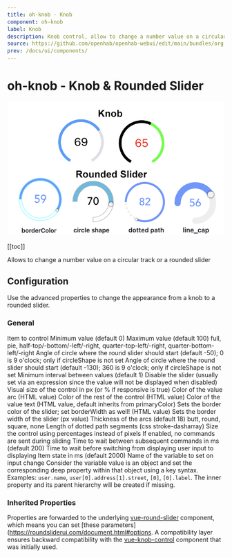 ```yaml
---
title: oh-knob - Knob
component: oh-knob
label: Knob
description: Knob control, allow to change a number value on a circular track
source: https://github.com/openhab/openhab-webui/edit/main/bundles/org.openhab.ui/doc/components/oh-knob.md
prev: /docs/ui/components/
---
```


# oh-knob - Knob & Rounded Slider

![](images/oh-knob/header.png)

[[toc]]

<!-- Note: you can overwrite the definition-provided description and add your own intro/additional sections instead -->
<!-- DO NOT REMOVE the following comments if you intend to keep the definition-provided description -->
<!-- GENERATED componentDescription -->
Allows to change a number value on a circular track or a rounded slider
<!-- GENERATED /componentDescription -->

## Configuration

Use the advanced properties to change the appearance from a knob to a rounded slider.

<!-- DO NOT REMOVE the following comments -->
<!-- GENERATED props -->
### General
<div class="props">
<PropGroup label="General">
<PropBlock type="TEXT" name="item" label="Item" context="item">
  <PropDescription>
    Item to control
  </PropDescription>
</PropBlock>
<PropBlock type="INTEGER" name="min" label="Min">
  <PropDescription>
    Minimum value (default 0)
  </PropDescription>
</PropBlock>
<PropBlock type="INTEGER" name="max" label="Max">
  <PropDescription>
    Maximum value (default 100)
  </PropDescription>
</PropBlock>
<PropBlock type="TEXT" name="circleShape" label="Circle Shape">
  <PropDescription>
    full, pie, half-top/-bottom/-left/-right, quarter-top-left/-right, quarter-bottom-left/-right
  </PropDescription>
</PropBlock>
<PropBlock type="INTEGER" name="startAngle" label="Start Angle">
  <PropDescription>
    Angle of circle where the round slider should start (default -50); 0 is 9 o'clock; only if circleShape is not set
  </PropDescription>
</PropBlock>
<PropBlock type="INTEGER" name="endAngle" label="End Angle">
  <PropDescription>
    Angle of circle where the round slider should start (default -130); 360 is 9 o'clock; only if circleShape is not set
  </PropDescription>
</PropBlock>
<PropBlock type="DECIMAL" name="stepSize" label="Step">
  <PropDescription>
    Minimum interval between values (default 1)
  </PropDescription>
</PropBlock>
<PropBlock type="BOOLEAN" name="disabled" label="Disabled">
  <PropDescription>
    Disable the slider (usually set via an expression since the value will not be displayed when disabled)
  </PropDescription>
</PropBlock>
<PropBlock type="INTEGER" name="size" label="Size">
  <PropDescription>
    Visual size of the control in px (or % if responsive is true)
  </PropDescription>
</PropBlock>
<PropBlock type="TEXT" name="primaryColor" label="Primary Color">
  <PropDescription>
    Color of the value arc (HTML value)
  </PropDescription>
</PropBlock>
<PropBlock type="TEXT" name="secondaryColor" label="Secondary Color">
  <PropDescription>
    Color of the rest of the control (HTML value)
  </PropDescription>
</PropBlock>
<PropBlock type="TEXT" name="textColor" label="Text Color">
  <PropDescription>
    Color of the value text (HTML value, default inherits from primaryColor)
  </PropDescription>
</PropBlock>
<PropBlock type="TEXT" name="borderColor" label="Border Color">
  <PropDescription>
    Sets the border color of the slider; set borderWidth as well! (HTML value)
  </PropDescription>
</PropBlock>
<PropBlock type="INTEGER" name="borderWidth" label="Border Width">
  <PropDescription>
    Sets the border width of the slider (px value)
  </PropDescription>
</PropBlock>
<PropBlock type="INTEGER" name="strokeWidth" label="Stroke Width">
  <PropDescription>
    Thickness of the arcs (default 18)
  </PropDescription>
</PropBlock>
<PropBlock type="TEXT" name="lineCap" label="Line End Type">
  <PropDescription>
    butt, round, square, none
  </PropDescription>
</PropBlock>
<PropBlock type="TEXT" name="dottedPath" label="Dotted Path">
  <PropDescription>
    Length of dotted path segments (css stroke-dasharray)
  </PropDescription>
</PropBlock>
<PropBlock type="BOOLEAN" name="responsive" label="Responsive">
  <PropDescription>
    Size the control using percentages instead of pixels
  </PropDescription>
</PropBlock>
<PropBlock type="BOOLEAN" name="releaseOnly" label="Send command only on release">
  <PropDescription>
    If enabled, no commands are sent during sliding
  </PropDescription>
</PropBlock>
<PropBlock type="INTEGER" name="commandInterval" label="Command Interval">
  <PropDescription>
    Time to wait between subsequent commands in ms (default 200)
  </PropDescription>
</PropBlock>
<PropBlock type="INTEGER" name="delayStateDisplay" label="Delay State Display">
  <PropDescription>
    Time to wait before switching from displaying user input to displaying Item state in ms (default 2000)
  </PropDescription>
</PropBlock>
<PropBlock type="TEXT" name="variable" label="Variable">
  <PropDescription>
    Name of the variable to set on input change
  </PropDescription>
</PropBlock>
<PropBlock type="TEXT" name="variableKey" label="Variable Key">
  <PropDescription>
    Consider the variable value is an object and set the corresponding deep property within that object using a key syntax. Examples: <code>user.name</code>, <code>user[0].address[1].street</code>, <code>[0]</code>, <code>[0].label</code>. The inner property and its parent hierarchy will be created if missing.
  </PropDescription>
</PropBlock>
</PropGroup>
</div>


<!-- GENERATED /props -->

### Inherited Properties

Properties are forwarded to the underlying [vue-round-slider](https://vue.roundsliderui.com/) component, which means you can set [these parameters](https://roundsliderui.com/document.html#options.
A compatibility layer ensures backward compatibility with the [vue-knob-control](https://github.com/kramer99/vue-knob-control#readme) component that was initially used.

<!-- If applicable describe the slots recognized by the component and what they represent:
### Slots

#### `default`

The contents of the oh-knob.

-->

<!-- Add as many examples as desired - put the YAML in a details container when it becomes too long (~150/200+ lines):
## Examples

### Example 1

![](./images/oh-knob/example1.jpg)

```yaml
component: oh-knob
config:
  prop1: value1
  prop2: value2
```

### Example 2

![](./images/oh-knob/example2.jpg)

::: details YAML
```yaml
component: oh-knob
config:
  prop1: value1
  prop2: value2
slots
```
:::

-->

<!-- Try to clean up URLs to the forum (https://community.openhab.org/t/<threadID>[/<postID>] should suffice)
## Community Resources

- [Community Post 1](https://community.openhab.org/t/12345)
- [Community Post 2](https://community.openhab.org/t/23456)
-->
